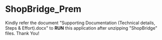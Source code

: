 # ShopBridge_Prem
Kindly refer the document "Supporting Documentation (Technical details, Steps & Effort).docx" to **RUN** this application after unzipping "ShopBridge" files. Thank You!
